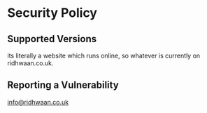 # Security Policy

## Supported Versions
its literally a website which runs online, so whatever is currently on ridhwaan.co.uk.

## Reporting a Vulnerability

info@ridhwaan.co.uk
